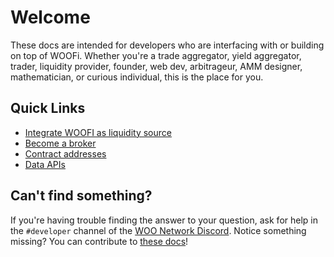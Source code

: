 # Welcome

These docs are intended for developers who are interfacing with or building on top of WOOFi. Whether you're a trade aggregator, yield aggregator, trader, liquidity provider, founder, web dev, arbitrageur, AMM designer, mathematician, or curious individual, this is the place for you.

## Quick Links

* [Integrate WOOFI as liquidity source](guides/integrate-woofi-as-liquidity-source.md)
* [Become a broker](guides/become-a-broker.md)
* [Contract addresses](references/readme/)
* [Data APIs](references/apis/)

## Can't find something?

If you're having trouble finding the answer to your question, ask for help in the `#developer` channel of the [WOO Network Discord](https://discord.com/invite/woonetwork). Notice something missing? You can contribute to [these docs](https://github.com/woonetwork/docs)!
